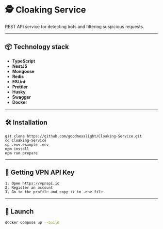 # 🕵️ Cloaking Service

REST API service for detecting bots and filtering suspicious requests.

---

## 📦 Technology stack

- **TypeScript**
- **NestJS**
- **Mongoose**
- **Redis**
- **ESLint**
- **Prettier**
- **Husky**
- **Swagger**
- **Docker**

---

## 🛠 Installation

```
git clone https://github.com/goodnesslight/Cloaking-Service.git
cd Cloaking-Service
cp .env.example .env
npm install
npm run prepare
```

---

## 🔑 Getting VPN API Key

    1. Open https://vpnapi.io
    2. Register an account
    3. Go to the profile and copy it to .env file

---

## 🚀 Launch

```bash
docker compose up --build
```
